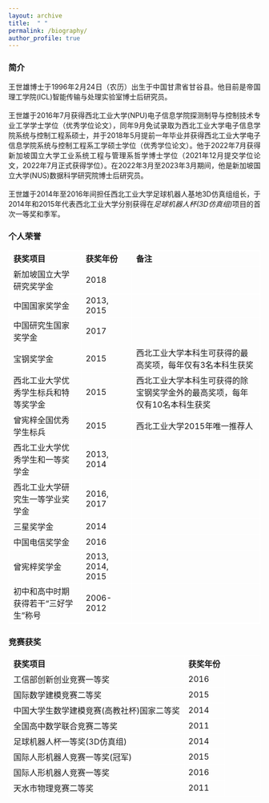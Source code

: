 ```yaml
---
layout: archive
title:  " " 
permalink: /biography/
author_profile: true
---
```


<html>
<body>
  
<style>
table, th, td {
  border: 1px solid white;
  border-collapse: collapse;
}
</style>

<h3>简介</h3>
  <p align="justify">
  王世雄博士于1996年2月24日（农历）出生于中国甘肃省甘谷县。他目前是帝国理工学院(ICL)智能传输与处理实验室博士后研究员。
  <br><br>
  王世雄于2016年7月获得西北工业大学(NPU)电子信息学院探测制导与控制技术专业工学学士学位（优秀学位论文），同年9月免试录取为西北工业大学电子信息学院系统与控制工程系硕士，并于2018年5月提前一年毕业并获得西北工业大学电子信息学院系统与控制工程系工学硕士学位（优秀学位论文）。他于2022年7月获得新加坡国立大学工业系统工程与管理系哲学博士学位（2021年12月提交学位论文，2022年7月正式获得学位）。在2022年3月至2023年3月期间，他是新加坡国立大学(NUS)数据科学研究院博士后研究员。
  <br><br>
  王世雄于2014年至2016年间担任西北工业大学足球机器人基地3D仿真组组长，于2014年和2015年代表西北工业大学分别获得在<i>足球机器人杯(3D仿真组)</i>项目的首次一等奖和季军。
  </p>
  
<h3>个人荣誉</h3>
    <table>
        <tr>
          <td><b>获奖项目</b></td>
          <td><b>获奖年份</b></td>
          <td><b>备注</b></td>
        </tr>
        <tr>
          <td>新加坡国立大学研究奖学金</td>
          <td>2018</td>
          <td></td>
        </tr>
        <tr>
          <td>中国国家奖学金</td>
          <td>2013, 2015</td>
          <td></td>
        </tr>
        <tr>
          <td>中国研究生国家奖学金</td>
          <td>2017</td>
          <td></td>
        </tr>
        <tr>
          <td>宝钢奖学金</td>
          <td>2015</td>
          <td>西北工业大学本科生可获得的最高奖项，每年仅有3名本科生获奖</td>
        </tr>
        <tr>
          <td>西北工业大学优秀学生标兵和特等奖学金</td>
          <td>2015</td>
          <td>西北工业大学本科生可获得的除宝钢奖学金外的最高奖项，每年仅有10名本科生获奖</td>
        </tr>
        <tr>
          <td>曾宪梓全国优秀学生标兵</td>
          <td>2015</td>
          <td>西北工业大学2015年唯一推荐人</td>
        </tr>
        <tr>
          <td>西北工业大学优秀学生和一等奖学金</td>
          <td>2013, 2014</td>
          <td></td>
        </tr>
        <tr>
          <td>西北工业大学研究生一等学业奖学金</td>
          <td>2016, 2017</td>
          <td></td>
        </tr>
        <tr>
          <td>三星奖学金</td>
          <td>2014</td>
          <td></td>
        </tr>
        <tr>
          <td>中国电信奖学金</td>
          <td>2016</td>
          <td></td>
        </tr>
        <tr>
          <td>曾宪梓奖学金</td>
          <td>2013, 2014, 2015</td>
          <td></td>
        </tr>
        <tr>
          <td>初中和高中时期获得若干“三好学生”称号</td>
          <td>2006-2012</td>
          <td></td>
        </tr>
    </table>

<h3>竞赛获奖</h3>
    <table>
        <tr>
            <td><b>获奖项目</b></td>
            <td><b>获奖年份</b></td>
        </tr>
        <tr>
            <td>工信部创新创业竞赛一等奖</td>
            <td>2016</td>
        </tr>
        <tr>
            <td>国际数学建模竞赛二等奖</td>
            <td>2015</td>
        </tr>
        <tr>
            <td>中国大学生数学建模竞赛(高教社杯)国家二等奖</td>
            <td>2014</td>
        </tr>
        <tr>
            <td>全国高中数学联合竞赛二等奖</td>
            <td>2011</td>
        </tr>
        <tr>
            <td>足球机器人杯一等奖(3D仿真组)</td>
            <td>2014</td>
        </tr>
        <tr>
            <td>国际人形机器人竞赛一等奖(冠军)</td>
            <td>2015</td>
        </tr>
        <tr>
            <td>国际人形机器人竞赛一等奖</td>
            <td>2016</td>
        </tr>
        <tr>
            <td>天水市物理竞赛二等奖</td>
            <td>2011</td>
        </tr>
    </table>
</body>
</html>

